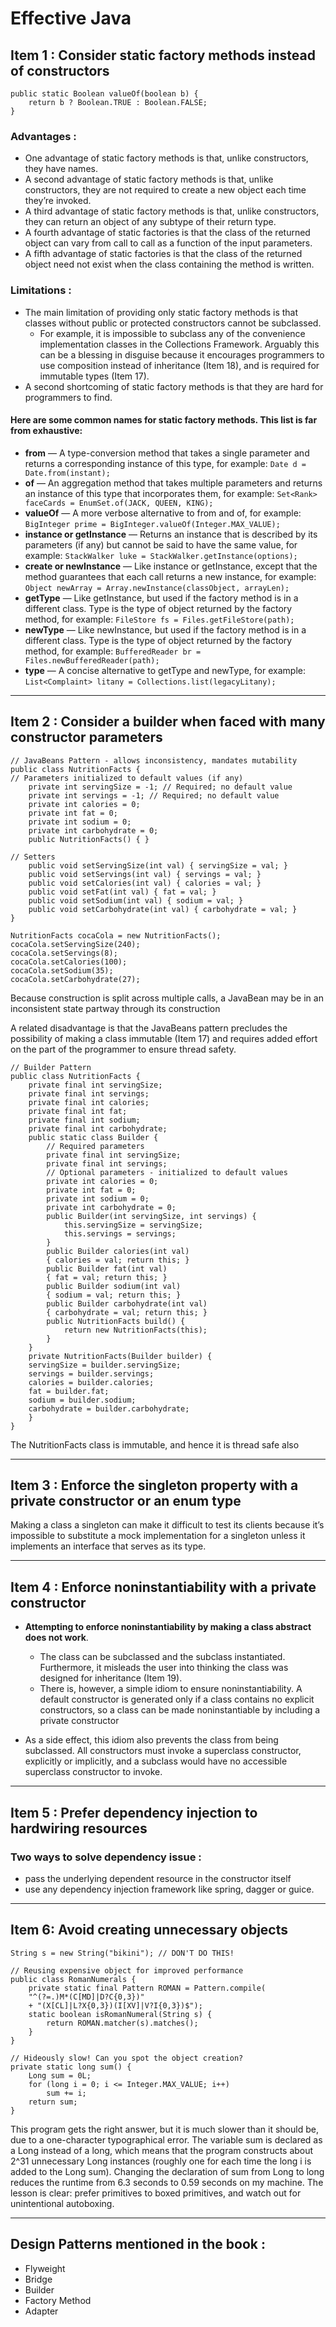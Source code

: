 # Effective Java

## Item 1 : Consider static factory methods instead of constructors

```
public static Boolean valueOf(boolean b) {
    return b ? Boolean.TRUE : Boolean.FALSE;
}

```

### Advantages :

- One advantage of static factory methods is that, unlike constructors, they
have names.
- A second advantage of static factory methods is that, unlike constructors,
they are not required to create a new object each time they’re invoked.
- A third advantage of static factory methods is that, unlike constructors,
they can return an object of any subtype of their return type.
- A fourth advantage of static factories is that the class of the returned
object can vary from call to call as a function of the input parameters.
- A fifth advantage of static factories is that the class of the returned object
need not exist when the class containing the method is written.

### Limitations :

- The main limitation of providing only static factory methods is that
classes without public or protected constructors cannot be subclassed.
    - For example, it is impossible to subclass any of the convenience implementation
      classes in the Collections Framework. Arguably this can be a blessing in disguise
      because it encourages programmers to use composition instead of inheritance
      (Item 18), and is required for immutable types (Item 17).
- A second shortcoming of static factory methods is that they are hard for
programmers to find.


#### Here are some common names for static factory methods. This list is far from exhaustive:

- <b>from</b> — A type-conversion method that takes a single parameter and returns a
corresponding instance of this type,
for example: `Date d = Date.from(instant);`
- <b>of</b> — An aggregation method that takes multiple parameters and returns an instance of this type that incorporates them, 
for example: `Set<Rank> faceCards = EnumSet.of(JACK, QUEEN, KING);`
- <b>valueOf</b> — A more verbose alternative to from and of, for example:
`BigInteger prime = BigInteger.valueOf(Integer.MAX_VALUE);`
- <b>instance or getInstance</b> — Returns an instance that is described by its parameters (if any) but cannot be said to have the same value, 
for example: `StackWalker luke = StackWalker.getInstance(options);`
- <b>create or newInstance</b> — Like instance or getInstance, except that the
method guarantees that each call returns a new instance, 
for example: `Object newArray = Array.newInstance(classObject, arrayLen);`
- <b>getType</b> — Like getInstance, but used if the factory method is in a different
class. Type is the type of object returned by the factory method, 
for example: `FileStore fs = Files.getFileStore(path);`
- <b>newType</b> — Like newInstance, but used if the factory method is in a different
class. Type is the type of object returned by the factory method, 
for example: `BufferedReader br = Files.newBufferedReader(path);`
- <b>type</b> — A concise alternative to getType and newType, 
for example: `List<Complaint> litany = Collections.list(legacyLitany);`

---

## Item 2 : Consider a builder when faced with many constructor parameters

```
// JavaBeans Pattern - allows inconsistency, mandates mutability
public class NutritionFacts {
// Parameters initialized to default values (if any)
    private int servingSize = -1; // Required; no default value
    private int servings = -1; // Required; no default value
    private int calories = 0;
    private int fat = 0;
    private int sodium = 0;
    private int carbohydrate = 0;
    public NutritionFacts() { }

// Setters
    public void setServingSize(int val) { servingSize = val; }
    public void setServings(int val) { servings = val; }
    public void setCalories(int val) { calories = val; }
    public void setFat(int val) { fat = val; }
    public void setSodium(int val) { sodium = val; }
    public void setCarbohydrate(int val) { carbohydrate = val; }
}

NutritionFacts cocaCola = new NutritionFacts();
cocaCola.setServingSize(240);
cocaCola.setServings(8);
cocaCola.setCalories(100);
cocaCola.setSodium(35);
cocaCola.setCarbohydrate(27);
```

Because construction is split across multiple calls, a JavaBean may be in an inconsistent state partway through its construction

A related disadvantage is that the JavaBeans pattern
precludes the possibility of making a class immutable (Item 17) and requires added effort on the part of the programmer to ensure thread safety.

```
// Builder Pattern
public class NutritionFacts {
    private final int servingSize;
    private final int servings;
    private final int calories;
    private final int fat;
    private final int sodium;
    private final int carbohydrate;
    public static class Builder {
        // Required parameters
        private final int servingSize;
        private final int servings;
        // Optional parameters - initialized to default values
        private int calories = 0;
        private int fat = 0;
        private int sodium = 0;
        private int carbohydrate = 0;
        public Builder(int servingSize, int servings) {
            this.servingSize = servingSize;
            this.servings = servings;
        }
        public Builder calories(int val)
        { calories = val; return this; }
        public Builder fat(int val)
        { fat = val; return this; }
        public Builder sodium(int val)
        { sodium = val; return this; }
        public Builder carbohydrate(int val)
        { carbohydrate = val; return this; }
        public NutritionFacts build() {
            return new NutritionFacts(this);
        }
    }
    private NutritionFacts(Builder builder) {
    servingSize = builder.servingSize;
    servings = builder.servings;
    calories = builder.calories;
    fat = builder.fat;
    sodium = builder.sodium;
    carbohydrate = builder.carbohydrate;
    }
}
```

The NutritionFacts class is immutable, and hence it is thread safe also 

---

## Item 3 : Enforce the singleton property with a private constructor or an enum type

Making a class a singleton can
make it difficult to test its clients because it’s impossible to substitute a mock
implementation for a singleton unless it implements an interface that serves as its
type.

---

## Item 4 : Enforce noninstantiability with a private constructor 

- <b>Attempting to enforce noninstantiability by making a class abstract does
not work</b>. 
    - The class can be subclassed and the subclass instantiated. Furthermore,
      it misleads the user into thinking the class was designed for inheritance (Item 19).
    - There is, however, a simple idiom to ensure noninstantiability. A default constructor is generated only if a class contains no explicit constructors, so a class can be made noninstantiable by including a private constructor
    
- As a side effect, this idiom also prevents the class from being subclassed. All
constructors must invoke a superclass constructor, explicitly or implicitly, and a
subclass would have no accessible superclass constructor to invoke.

---

## Item 5 : Prefer dependency injection to hardwiring resources

### Two ways to solve dependency issue :

- pass the underlying dependent resource in the constructor itself 
- use any dependency injection framework like spring, dagger or guice.

---

## Item 6: Avoid creating unnecessary objects 

`String s = new String("bikini"); // DON'T DO THIS!`

```
// Reusing expensive object for improved performance
public class RomanNumerals {
    private static final Pattern ROMAN = Pattern.compile(
    "^(?=.)M*(C[MD]|D?C{0,3})"
    + "(X[CL]|L?X{0,3})(I[XV]|V?I{0,3})$");
    static boolean isRomanNumeral(String s) {
        return ROMAN.matcher(s).matches();
    }
}
```

```
// Hideously slow! Can you spot the object creation?
private static long sum() {
    Long sum = 0L;
    for (long i = 0; i <= Integer.MAX_VALUE; i++)
        sum += i;
    return sum;
}
```

This program gets the right answer, but it is much slower than it should be,
due to a one-character typographical error. The variable sum is declared as a Long
instead of a long, which means that the program constructs about 2^31 unnecessary
Long instances (roughly one for each time the long i is added to the Long sum).
Changing the declaration of sum from Long to long reduces the runtime from 6.3
seconds to 0.59 seconds on my machine. The lesson is clear: prefer primitives to
boxed primitives, and watch out for unintentional autoboxing.

---

## Design Patterns mentioned in the book : 

- Flyweight
- Bridge
- Builder
- Factory Method
- Adapter
